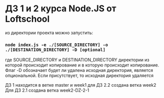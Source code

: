 # ДЗ 1 и 2 курса Node.JS от Loftschool

из директории проекта можно запустить:

### `node index.js -e ./[SOURCE_DIRECTORY] -o ./[DESTINATION_DIRECTORY] -D [optional]`

где SOURCE_DIRECTORY и DESTINATION_DIRECTORY директории из которой происходит копирование и в которую происходит копирование.
Флаг -D обозначает будет ли удалена исходная директория, является опциональной. Если присутствует, то исходная директория удаляется


ДЗ 1 находится в ветке master и week1
для ДЗ 2.2 создана ветка week2
Для ДЗ 2.1 создана ветка week2-DZ-2-1
